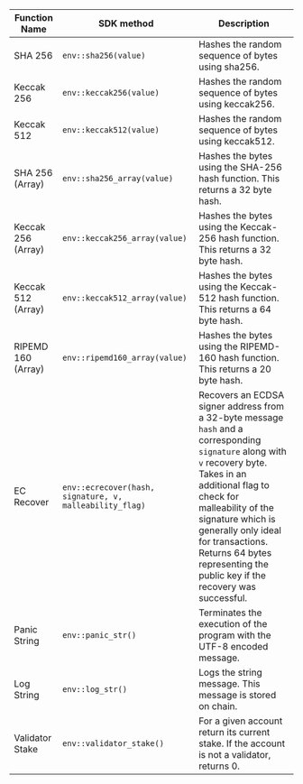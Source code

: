 <TableRsFunc>

| Function Name          | SDK method                      | Description                                                            |
| ---------------------- | ------------------------------- | ---------------------------------------------------------------------- |
| SHA 256                | `env::sha256(value)` | Hashes the random sequence of bytes using sha256.                                     |
| Keccak 256             | `env::keccak256(value)`     | Hashes the random sequence of bytes using keccak256.                                     |
| Keccak 512             | `env::keccak512(value)`      | Hashes the random sequence of bytes using keccak512. |
| SHA 256 (Array)        | `env::sha256_array(value)`       | Hashes the bytes using the SHA-256 hash function. This returns a 32 byte hash. |
| Keccak 256 (Array)     | `env::keccak256_array(value)`    | Hashes the bytes using the Keccak-256 hash function. This returns a 32 byte hash. |
| Keccak 512 (Array)     | `env::keccak512_array(value)`      | Hashes the bytes using the Keccak-512 hash function. This returns a 64 byte hash. |
| RIPEMD 160 (Array)     | `env::ripemd160_array(value)`    | Hashes the bytes using the RIPEMD-160 hash function. This returns a 20 byte hash.|
| EC Recover          | `env::ecrecover(hash, signature, v, malleability_flag)`           | Recovers an ECDSA signer address from a 32-byte message `hash` and a corresponding `signature` along with `v` recovery byte. Takes in an additional flag to check for malleability of the signature which is generally only ideal for transactions. Returns 64 bytes representing the public key if the recovery was successful. |
| Panic String            | `env::panic_str()`            | Terminates the execution of the program with the UTF-8 encoded message. |
| Log String         | `env::log_str()`          | Logs the string message. This message is stored on chain.                            |
| Validator Stake | `env::validator_stake()` | For a given account return its current stake. If the account is not a validator, returns 0.      |

</TableRsFunc>
